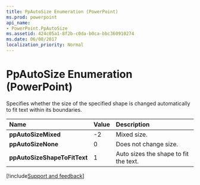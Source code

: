 ```yaml
---
title: PpAutoSize Enumeration (PowerPoint)
ms.prod: powerpoint
api_name:
- PowerPoint.PpAutoSize
ms.assetid: 424c05a1-8f2b-c0da-b0ca-bbc360910274
ms.date: 06/08/2017
localization_priority: Normal
---
```



# PpAutoSize Enumeration (PowerPoint)

Specifies whether the size of the specified shape is changed automatically to fit text within its boundaries. 



|Name|Value|Description|
|:-----|:-----|:-----|
|**ppAutoSizeMixed**|-2|Mixed size.|
|**ppAutoSizeNone**|0|Does not change size.|
|**ppAutoSizeShapeToFitText**|1|Auto sizes the shape to fit the text.|

[!include[Support and feedback](~/includes/feedback-boilerplate.md)]